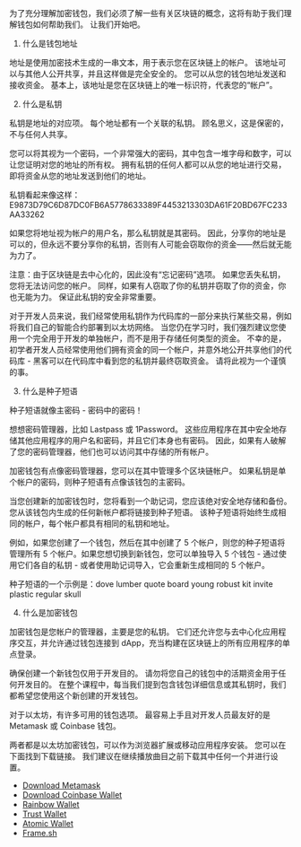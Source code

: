 为了充分理解加密钱包，我们必须了解一些有关区块链的概念，这将有助于我们理解钱包如何帮助我们。 让我们开始吧。

1. 什么是钱包地址 

地址是使用加密技术生成的一串文本，用于表示您在区块链上的帐户。 该地址可以与其他人公开共享，并且这样做是完全安全的。 您可以从您的钱包地址发送和接收资金。 基本上，该地址是您在区块链上的唯一标识符，代表您的“帐户”。

2. 什么是私钥

私钥是地址的对应项。 每个地址都有一个关联的私钥。 顾名思义，这是保密的，不与任何人共享。

您可以将其视为一个密码，一个非常强大的密码，其中包含一堆字母和数字，可以让您证明对您的地址的所有权。 拥有私钥的任何人都可以从您的地址进行交易，即将资金从您的地址发送到他们的地址。

私钥看起来像这样：E9873D79C6D87DC0FB6A5778633389F4453213303DA61F20BD67FC233AA33262

如果您将地址视为帐户的用户名，那么私钥就是其密码。 因此，分享你的地址是可以的，但永远不要分享你的私钥，否则有人可能会窃取你的资金——然后就无能为力了。

注意：由于区块链是去中心化的，因此没有“忘记密码”选项。 如果您丢失私钥，您将无法访问您的帐户。 同样，如果有人窃取了你的私钥并窃取了你的资金，你也无能为力。 保证此私钥的安全非常重要。

对于开发人员来说，我们经常使用私钥作为代码库的一部分来执行某些交易，例如将我们自己的智能合约部署到以太坊网络。 当您仍在学习时，我们强烈建议您使用一个完全用于开发的单独帐户，而不是用于存储任何类型的资金。 不幸的是，初学者开发人员经常使用他们拥有资金的同一个帐户，并意外地公开共享他们的代码库 - 黑客可以在代码库中看到您的私钥并最终窃取资金。 请将此视为一个谨慎的事。

3. 什么是种子短语

种子短语就像主密码 - 密码中的密码！

想想密码管理器，比如 Lastpass 或 1Password。 这些应用程序在其中安全地存储其他应用程序的用户名和密码，并且它们本身也有密码。 因此，如果有人破解了您的密码管理器，他们也可以访问其中存储的所有帐户。

加密钱包有点像密码管理器，您可以在其中管理多个区块链帐户。 如果私钥是单个帐户的密码，则种子短语有点像该钱包的主密码。

当您创建新的加密钱包时，您将看到一个助记词，您应该绝对安全地存储和备份。 您从该钱包内生成的任何新帐户都将链接到种子短语。 该种子短语将始终生成相同的帐户，每个帐户都具有相同的私钥和地址。

例如，如果您创建了一个钱包，然后在其中创建了 5 个帐户，则您的种子短语将管理所有 5 个帐户。如果您想切换到新钱包，您可以单独导入 5 个钱包 - 通过使用它们各自的私钥 - 或者使用助记词导入，它会重新生成相同的 5 个帐户。

种子短语的一个示例是：dove lumber quote board young robust kit invite plastic regular skull 

4. 什么是加密钱包

加密钱包是您帐户的管理器，主要是您的私钥。 它们还允许您与去中心化应用程序交互，并允许通过钱包连接到 dApp，充当构建在区块链上的所有应用程序的单点登录。

确保创建一个新钱包仅用于开发目的。 请勿将您自己的钱包中的活期资金用于任何开发目的。 在整个课程中，每当我们提到包含钱包详细信息或其私钥时，我们都希望您使用这个新创建的开发钱包。


对于以太坊，有许多可用的钱包选项。 最容易上手且对开发人员最友好的是 Metamask 或 Coinbase 钱包。

两者都是以太坊加密钱包，可以作为浏览器扩展或移动应用程序安装。 您可以在下面找到下载链接。 我们建议在继续播放曲目之前下载其中任何一个并进行设置。

- [Download Metamask](https://metamask.io/download.html)
- [Download Coinbase Wallet](https://www.coinbase.com/wallet)
- [Rainbow Wallet](https://rainbow.me/)
- [Trust Wallet](https://trustwallet.com/)
- [Atomic Wallet](https://atomicwallet.io/)
- [Frame.sh](https://frame.sh/)